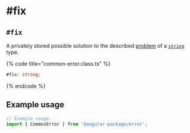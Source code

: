 # #fix

## `#fix`

A privately stored possible solution to the described [problem](../../../getting-started/basic-concepts.md#problem) of a [`string`](https://developer.mozilla.org/en-US/docs/Web/JavaScript/Reference/Global\_Objects/String) type.

{% code title="common-error.class.ts" %}
```typescript
#fix: string;
```
{% endcode %}

## Example usage

```typescript
// Example usage.
import { CommonError } from '@angular-package/error'; 


```
